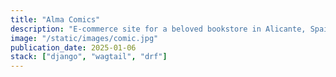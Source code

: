 ```yaml
---
title: "Alma Comics"
description: "E-commerce site for a beloved bookstore in Alicante, Spain."
image: "/static/images/comic.jpg"
publication_date: 2025-01-06
stack: ["django", "wagtail", "drf"]
---
```

